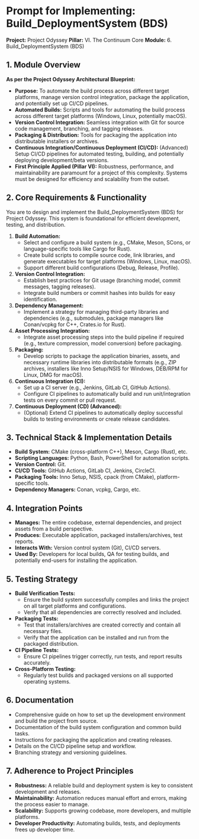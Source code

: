 ﻿# Prompt for Implementing: Build_DeploymentSystem (BDS)

**Project:** Project Odyssey
**Pillar:** VI. The Continuum Core
**Module:** 6. Build_DeploymentSystem (BDS)

## 1. Module Overview

**As per the Project Odyssey Architectural Blueprint:**

* **Purpose:** To automate the build process across different target platforms, manage version control integration, package the application, and potentially set up CI/CD pipelines.
* **Automated Builds:** Scripts and tools for automating the build process across different target platforms (Windows, Linux, potentially macOS).
* **Version Control Integration:** Seamless integration with Git for source code management, branching, and tagging releases.
* **Packaging & Distribution:** Tools for packaging the application into distributable installers or archives.
* **Continuous Integration/Continuous Deployment (CI/CD):** (Advanced) Setup CI/CD pipelines for automated testing, building, and potentially deploying development/beta versions.
* **First Principle Applied (Pillar VI):** Robustness, performance, and maintainability are paramount for a project of this complexity. Systems must be designed for efficiency and scalability from the outset.

## 2. Core Requirements & Functionality

You are to design and implement the Build_DeploymentSystem (BDS) for Project Odyssey. This system is foundational for efficient development, testing, and distribution.

1.  **Build Automation:**
    * Select and configure a build system (e.g., CMake, Meson, SCons, or language-specific tools like Cargo for Rust).
    * Create build scripts to compile source code, link libraries, and generate executables for target platforms (Windows, Linux, macOS).
    * Support different build configurations (Debug, Release, Profile).
2.  **Version Control Integration:**
    * Establish best practices for Git usage (branching model, commit messages, tagging releases).
    * Integrate build numbers or commit hashes into builds for easy identification.
3.  **Dependency Management:**
    * Implement a strategy for managing third-party libraries and dependencies (e.g., submodules, package managers like Conan/vcpkg for C++, Crates.io for Rust).
4.  **Asset Processing Integration:**
    * Integrate asset processing steps into the build pipeline if required (e.g., texture compression, model conversion) before packaging.
5.  **Packaging:**
    * Develop scripts to package the application binaries, assets, and necessary runtime libraries into distributable formats (e.g., ZIP archives, installers like Inno Setup/NSIS for Windows, DEB/RPM for Linux, DMG for macOS).
6.  **Continuous Integration (CI):**
    * Set up a CI server (e.g., Jenkins, GitLab CI, GitHub Actions).
    * Configure CI pipelines to automatically build and run unit/integration tests on every commit or pull request.
7.  **Continuous Deployment (CD) (Advanced):**
    * (Optional) Extend CI pipelines to automatically deploy successful builds to testing environments or create release candidates.

## 3. Technical Stack & Implementation Details

* **Build System:** CMake (cross-platform C++), Meson, Cargo (Rust), etc.
* **Scripting Languages:** Python, Bash, PowerShell for automation scripts.
* **Version Control:** Git.
* **CI/CD Tools:** GitHub Actions, GitLab CI, Jenkins, CircleCI.
* **Packaging Tools:** Inno Setup, NSIS, cpack (from CMake), platform-specific tools.
* **Dependency Managers:** Conan, vcpkg, Cargo, etc.

## 4. Integration Points

* **Manages:** The entire codebase, external dependencies, and project assets from a build perspective.
* **Produces:** Executable application, packaged installers/archives, test reports.
* **Interacts With:** Version control system (Git), CI/CD servers.
* **Used By:** Developers for local builds, QA for testing builds, and potentially end-users for installing the application.

## 5. Testing Strategy

* **Build Verification Tests:**
    * Ensure the build system successfully compiles and links the project on all target platforms and configurations.
    * Verify that all dependencies are correctly resolved and included.
* **Packaging Tests:**
    * Test that installers/archives are created correctly and contain all necessary files.
    * Verify that the application can be installed and run from the packaged distribution.
* **CI Pipeline Tests:**
    * Ensure CI pipelines trigger correctly, run tests, and report results accurately.
* **Cross-Platform Testing:**
    * Regularly test builds and packaged versions on all supported operating systems.

## 6. Documentation

* Comprehensive guide on how to set up the development environment and build the project from source.
* Documentation of the build system configuration and common build tasks.
* Instructions for packaging the application and creating releases.
* Details on the CI/CD pipeline setup and workflow.
* Branching strategy and versioning guidelines.

## 7. Adherence to Project Principles

* **Robustness:** A reliable build and deployment system is key to consistent development and releases.
* **Maintainability:** Automation reduces manual effort and errors, making the process easier to manage.
* **Scalability:** Supports growing codebase, more developers, and multiple platforms.
* **Developer Productivity:** Automating builds, tests, and deployments frees up developer time.

